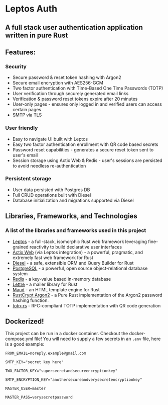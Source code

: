 # Leptos Auth
## A full stack user authentication application written in pure Rust

## Features:
### Security
- Secure password & reset token hashing with Argon2
- Secure email encryption with AES256-GCM
- Two factor authentication with Time-Based One Time Passwords (TOTP)
- User verification through securely generated email links
- Verification & password reset tokens expire after 20 minutes
- User-only pages - ensures only logged in and verified users can access certain pages
- SMTP via TLS

### User friendly
- Easy to navigate UI built with Leptos
- Easy two factor authentication enrollment with QR code based secrets
- Password reset capabilities - generates a secure reset token sent to user's email
- Session storage using Actix Web & Redis - user's sessions are persisted to avoid needless re-authentication

### Persistent storage
- User data persisted with Postgres DB
- Full CRUD operations built with Diesel
- Database initialization and migrations supported via Diesel

## Libraries, Frameworks, and Technologies
### A list of the libraries and frameworks used in this project
- [Leptos](https://github.com/leptos-rs/leptos) - a full-stack, isomorphic Rust web framework leveraging fine-grained reactivity to build declarative user interfaces
- [Actix Web](https://github.com/actix/actix-web) (via Leptos integration) - a powerful, pragmatic, and extremely fast web framework for Rust
- [Diesel](https://github.com/diesel-rs/diesel) - a safe, extensible ORM and Query Builder for Rust
- [PostgreSQL](https://www.postgresql.org/) - a powerful, open source object-relational database system 
- [Redis](https://github.com/redis/redis) - a key-value based in-memory database
- [Lettre](https://github.com/lettre/lettre) - a mailer library for Rust
- [Maud](https://github.com/lambda-fairy/maud) - an HTML template engine for Rust
- [RustCrypt Argon2](https://docs.rs/argon2/latest/argon2/) - a Pure Rust implementation of the Argon2 password hashing function.
- [totp-rs](https://github.com/constantoine/totp-rs) - RFC-compliant TOTP implementation with QR code generation


## Dockerized!

This project can be run in a docker container. Checkout the docker-compose.yml file! You will need to supply a few secrets in an `.env` file, here is a good example:
```
FROM_EMAIL=noreply.example@gmail.com

SMTP_KEY="secret key here"

TWO_FACTOR_KEY="supersecretandsecureencryptionkey"

SMTP_ENCRYPTION_KEY="anothersecureandverysecretencryptionkey"

MASTER_USER=master

MASTER_PASS=verysecretpassword
```
